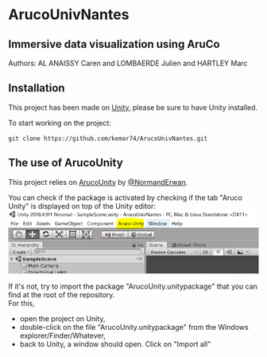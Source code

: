 # ArucoUnivNantes
## Immersive data visualization using AruCo
Authors: AL ANAISSY Caren and LOMBAERDE Julien and HARTLEY Marc

## Installation
This project has been made on [Unity](https://unity.com/), please be sure to have Unity installed.  

To start working on the project:
```console
git clone https://github.com/kemar74/ArucoUnivNantes.git
```

## The use of ArucoUnity
This project relies on [ArucoUnity](https://github.com/NormandErwan/ArucoUnity) by [@NormandErwan](https://github.com/NormandErwan/).  

You can check if the package is activated by checking if the tab "Aruco Unity" is displayed on top of the Unity editor:
![AruCo Unity tab](https://raw.githubusercontent.com/kemar74/arucoUnivNantes/main/readmeImgs/check_for_package.PNG)

If it's not, try to import the package "ArucoUnity.unitypackage" that you can find at the root of the repository.  
For this, 
- open the project on Unity,
- double-click on the file "ArucoUnity.unitypackage" from the Windows explorer/Finder/Whatever,
- back to Unity, a window should open. Click on "Import all"
